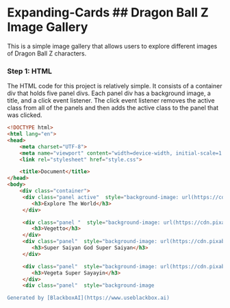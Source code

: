 # Expanding-Cards ## Dragon Ball Z Image Gallery

This is a simple image gallery that allows users to explore different images of Dragon Ball Z characters. 

### Step 1: HTML
The HTML code for this project is relatively simple. It consists of a container div that holds five panel divs. Each panel div has a background image, a title, and a click event listener. The click event listener removes the active class from all of the panels and then adds the active class to the panel that was clicked.

```html
<!DOCTYPE html>
<html lang="en">
<head>
    <meta charset="UTF-8">
    <meta name="viewport" content="width=device-width, initial-scale=1.0">
    <link rel="stylesheet" href="style.css">

    <title>Document</title>
</head>
<body>
    <div class="container">
     <div class="panel active"  style="background-image: url(https://cdn.pixabay.com/photo/2023/08/08/14/42/dragon-ball-z-8177516_640.jpg);">
        <h3>Explore The World</h3>
     </div>

     <div class="panel "  style="background-image: url(https://cdn.pixabay.com/photo/2020/10/22/06/18/vegeta-5675018_640.png);">
        <h3>Vegetto</h3>
     </div>
     <div class="panel"  style="background-image: url(https://cdn.pixabay.com/photo/2023/02/17/15/17/goku-7796245_640.png);">
        <h3>Super Saiyan God Super Saiyan</h3>
     </div>

     <div class="panel"  style="background-image: url(https://cdn.pixabay.com/photo/2020/10/13/21/49/dragon-ball-z-5652889_640.png);">
        <h3>Vegeta Super Sayayin</h3>
     </div>
     <div class="panel"  style="background-image

Generated by [BlackboxAI](https://www.useblackbox.ai)
